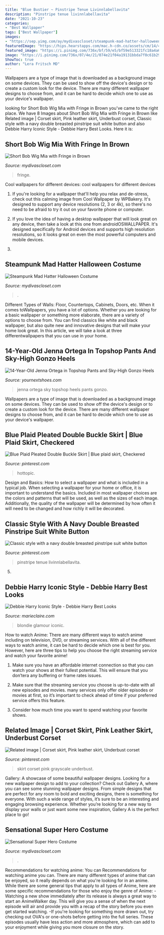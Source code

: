 ```yaml
---
title: "Blue Bustier ~ Pinstripe Tenue Livinnlabellavita"
description: "Pinstripe tenue livinnlabellavita"
date: "2021-10-23"
categories:
- "Best Wallpaper"
tags: ["Best Wallpaper"]
images:
- "https://sep.yimg.com/ay/mydivascloset/steampunk-mad-hatter-halloween-costume-16.jpg"
featuredImage: "https://hips.hearstapps.com/mac.h-cdn.co/assets/cm/14/49/480x720/54832bb67c48e_-_mcx-debbie-harry-style-11.jpg?crop=1.0xw:1xh;center,top&amp;resize=768:*"
featured_image: "https://i.pinimg.com/736x/bf/59/e5/bf59e513321fc18a4a6d2b7010cd00e8.jpg"
image: "https://i.pinimg.com/736x/07/4e/21/074e21f04a19131bbda7f0c61b29d9e1.jpg"
ShowToc: true
author: "Lera Fritsch MD"
---
```



Wallpapers are a type of image that is downloaded as a background image on some devices. They can be used to show off the device's design or to create a custom look for the device. There are many different wallpaper designs to choose from, and it can be hard to decide which one to use as your device's wallpaper.

	

		
looking for Short Bob Wig Mia with Fringe in Brown you've came to the right place. We have 8 Images about Short Bob Wig Mia with Fringe in Brown like Related image | Corset skirt, Pink leather skirt, Underbust corset, Classic style with a navy double breasted pinstripe suit white button and also Debbie Harry Iconic Style - Debbie Harry Best Looks. Here it is:
		
    
## Short Bob Wig Mia With Fringe In Brown

<img loading=lazy src="https://sep.yimg.com/ay/mydivascloset/short-bob-wig-mia-with-fringe-in-brown-14.jpg" onerror="this.onerror=null;this.src='https://tse2.mm.bing.net/th?id=OIP.p9eYEUDaBFUBWzqQUWwFfQHaLH&amp;pid=15.1';" alt="Short Bob Wig Mia with Fringe in Brown">

_Source: mydivascloset.com_

>fringe. 

	

Cool wallpapers for different devices:
cool wallpapers for different devices 

1. If you're looking for a wallpaper that'll help you relax and de-stress, check out this calming image from Cool Wallpaper by WPBakery. It's designed to support any device resolutions (2, 3 or 4k), so there's no need to be afraid to try it out on your favorite phone or computer.

2. If you love the idea of having a desktop wallpaper that will look great on any device, then take a look at this one from androidOSWALLPAPER. It's designed specifically for Android devices and supports high resolution resolutions, so it looks great on even the most powerful computers and mobile devices.

3.

    
## Steampunk Mad Hatter Halloween Costume

<img loading=lazy src="https://sep.yimg.com/ay/mydivascloset/steampunk-mad-hatter-halloween-costume-16.jpg" onerror="this.onerror=null;this.src='https://tse4.mm.bing.net/th?id=OIP.hkafiqnm3nqGHks2cgCSrwHaKl&amp;pid=15.1';" alt="Steampunk Mad Hatter Halloween Costume">

_Source: mydivascloset.com_

>. 

	

Different Types of Walls: Floor, Countertops, Cabinets, Doors, etc.
When it comes toWallpapers, you have a lot of options. Whether you are looking for a basic wallpaper or something more elaborate, there are a variety of options to choose from. You can find classics like white and black wallpaper, but also quite new and innovative designs that will make your home look great. In this article, we will take a look at three differentwallpapers that you can use in your home.

    
## 14-Year-Old Jenna Ortega In Topshop Pants And Sky-High Gonzo Heels

<img loading=lazy src="https://www.yournextshoes.com/wp-content/uploads/2017/05/Jenna-Ortega.jpg" onerror="this.onerror=null;this.src='https://tse4.mm.bing.net/th?id=OIP.cqlmC8WJ8SnEp4OB3nw9TwHaKB&amp;pid=15.1';" alt="14-Year-Old Jenna Ortega in Topshop Pants and Sky-High Gonzo Heels">

_Source: yournextshoes.com_

>jenna ortega sky topshop heels pants gonzo. 

	

Wallpapers are a type of image that is downloaded as a background image on some devices. They can be used to show off the device's design or to create a custom look for the device. There are many different wallpaper designs to choose from, and it can be hard to decide which one to use as your device's wallpaper.

    
## Blue Plaid Pleated Double Buckle Skirt | Blue Plaid Skirt, Checkered

<img loading=lazy src="https://i.pinimg.com/736x/07/4e/21/074e21f04a19131bbda7f0c61b29d9e1.jpg" onerror="this.onerror=null;this.src='https://tse4.mm.bing.net/th?id=OIP.-tJJglDlxHEzazQ5COEGqwHaJ_&amp;pid=15.1';" alt="Blue Plaid Pleated Double Buckle Skirt | Blue plaid skirt, Checkered">

_Source: pinterest.com_

>hottopic. 

	

Design and Basics: How to select a wallpaper and what is included in a typical job.
When selecting a wallpaper for your home or office, it is important to understand the basics. Included in most wallpaper choices are the colors and patterns that will be used, as well as the sizes of each image. Additionally, the quality of the wallpaper will be determined by how often it will need to be changed and how richly it will be decorated.

    
## Classic Style With A Navy Double Breasted Pinstripe Suit White Button

<img loading=lazy src="https://i.pinimg.com/736x/bf/59/e5/bf59e513321fc18a4a6d2b7010cd00e8.jpg" onerror="this.onerror=null;this.src='https://tse4.mm.bing.net/th?id=OIP.QlPHbuKaymlEhpyLACnlwwAAAA&amp;pid=15.1';" alt="Classic style with a navy double breasted pinstripe suit white button">

_Source: pinterest.com_

>pinstripe tenue livinnlabellavita. 

	

5.

    
## Debbie Harry Iconic Style - Debbie Harry Best Looks

<img loading=lazy src="https://hips.hearstapps.com/mac.h-cdn.co/assets/cm/14/49/480x720/54832bb67c48e_-_mcx-debbie-harry-style-11.jpg?crop=1.0xw:1xh;center,top&amp;resize=768:*" onerror="this.onerror=null;this.src='https://tse4.mm.bing.net/th?id=OIP.bjp4HsZaZhzx8QfWyu6HzAHaLH&amp;pid=15.1';" alt="Debbie Harry Iconic Style - Debbie Harry Best Looks">

_Source: marieclaire.com_

>blondie glamour iconic. 

	

How to watch Anime: There are many different ways to watch anime including on television, DVD, or streaming services.
With all of the different ways to watch anime, it can be hard to decide which one is best for you. However, here are three tips to help you choose the right streaming service and watch your favorite anime!
1. Make sure you have an affordable internet connection so that you can watch your shows at their fullest potential. This will ensure that you don’tera any buffering or frame rates issues.

2. Make sure that the streaming service you choose is up-to-date with all new episodes and movies. many services only offer older episodes or movies at first, so it’s important to check ahead of time if your preferred service offers this feature.

3. Consider how much time you want to spend watching your favorite shows.

    
## Related Image | Corset Skirt, Pink Leather Skirt, Underbust Corset

<img loading=lazy src="https://i.pinimg.com/736x/60/00/52/6000528549d3466e33a646ab38c276f7.jpg" onerror="this.onerror=null;this.src='https://tse3.mm.bing.net/th?id=OIP.hAqkyKkqCtDvrb7hDNq8rAHaKe&amp;pid=15.1';" alt="Related image | Corset skirt, Pink leather skirt, Underbust corset">

_Source: pinterest.com_

>skirt corset pink grayscale underbust. 

	

Gallery: A showcase of some beautiful wallpaper designs.
Looking for a new wallpaper design to add to your collection? Check out Gallery A, where you can see some stunning wallpaper designs. From simple designs that are perfect for any room to bold and exciting designs, there is something for everyone. With such a wide range of styles, it’s sure to be an interesting and engaging browsing experience. Whether you’re looking for a new way to display your walls or just want some new inspiration, Gallery A is the perfect place to go!





	
	
    
## Sensational Super Hero Costume

<img loading=lazy src="https://sep.yimg.com/ay/mydivascloset/sensational-super-hero-costume-9.jpg" onerror="this.onerror=null;this.src='https://tse1.mm.bing.net/th?id=OIP.SD4bIMfYWjMZImDdcRsHjgHaJ4&amp;pid=15.1';" alt="Sensational Super Hero Costume">

_Source: mydivascloset.com_

>. 

	

Recommendations for watching anime: You can
Recommendations for watching anime you can. There are many different types of anime that can be enjoyed, so it really depends on what you're looking for in an anime. While there are some general tips that apply to all types of Anime, here are some specific recommendations for those who enjoy the genre of Anime: 
-Watching a new show immediately after its release is always a great way to start an AnimeWalker day. This will give you a sense of when the next episode will air and provide you with a recap of the story before you even get started watching. 
-If you're looking for something more drawn out, try checking out OVA's or one-shots before getting into the full series. These episodes usually have less action and more atmosphere, which can add to your enjoyment while giving you more closure on the story.

